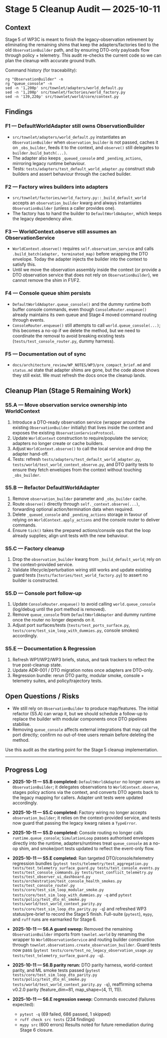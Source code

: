 # Stage 5 Cleanup Audit — 2025-10-11

## Context
Stage 5 of WP3C is meant to finish the legacy-observation retirement by
eliminating the remaining shims that keep the adapters/factories tied to the
old `ObservationBuilder` path, and by ensuring DTO-only payloads flow through
policy + telemetry. This audit re-checks the current code so we can plan the
cleanup with accurate ground truth.

Command history (for traceability):

```
rg "ObservationBuilder" -n
rg "queue_console" -n
sed -n '1,200p' src/townlet/adapters/world_default.py
sed -n '1,200p' src/townlet/factories/world_factory.py
sed -n '139,220p' src/townlet/world/core/context.py
```

## Findings

### F1 — DefaultWorldAdapter still owns ObservationBuilder
- `src/townlet/adapters/world_default.py` instantiates an `ObservationBuilder`
  when `observation_builder` is not passed, caches it on `_obs_builder`, feeds
  it to the context, and `observe()` still delegates to
  `builder.build_batch(...)`.  
- The adapter also keeps `_queued_console` and `_pending_actions`, mirroring
  legacy runtime behaviour.
- Tests: `tests/adapters/test_default_world_adapter.py` construct stub builders
  and assert behaviour through the cached builder.

### F2 — Factory wires builders into adapters
- `src/townlet/factories/world_factory.py::_build_default_world` accepts an
  `observation_builder` kwarg and always instantiates `ObservationBuilder`
  (unless a caller provides one).  
- The factory has to hand the builder to `DefaultWorldAdapter`, which keeps the
  legacy dependency alive.

### F3 — WorldContext.observe still assumes an ObservationService
- `WorldContext.observe()` requires `self.observation_service` and calls
  `.build_batch(adapter, terminated_map)` before wrapping the DTO envelope.
  Today the adapter injects the builder into the context to satisfy this.  
- Until we move the observation assembly inside the context (or provide a DTO
  observation service that does not rely on `ObservationBuilder`), we cannot
  remove the shim in F1/F2.

### F4 — Console queue shim persists
- `DefaultWorldAdapter.queue_console()` and the dummy runtime both buffer console
  commands, even though `ConsoleRouter.enqueue()` already maintains its own
  queue and Stage 4 moved command routing through events.  
- `ConsoleRouter.enqueue()` still attempts to call `world.queue_console(...)`;
  this becomes a no-op if we delete the method, but we need to coordinate the
  removal to avoid breaking existing tests (`tests/test_console_router.py`,
  dummy harness).

### F5 — Documentation out of sync
- `docs/architecture_review/WP_NOTES/WP3/pre_compact_brief.md` and
  `status.md` state that adapter shims are gone, but the code above shows they
  still exist. We must refresh the docs once the cleanup lands.

## Cleanup Plan (Stage 5 Remaining Work)

### S5.A — Move observation service ownership into WorldContext
1. Introduce a DTO-ready observation service (wrapper around the existing
   `ObservationBuilder` initially) that lives inside the context and exposes the
   existing `ObservationServiceProtocol`.  
2. Update `WorldContext` construction to require/populate the service; adapters
   no longer create or cache builders.  
3. Adjust `WorldContext.observe()` to call the local service and drop the
   adapter hand-off.
4. Tests: refresh `tests/adapters/test_default_world_adapter.py`,
   `tests/world/test_world_context_observe.py`, and DTO parity tests to ensure
   they fetch envelopes from the context without touching `_obs_builder`.

### S5.B — Refactor DefaultWorldAdapter
1. Remove `observation_builder` parameter and `_obs_builder` cache.  
2. Route `observe()` directly through `self._context.observe(...)`, forwarding
   optional action/termination data when required.  
3. Delete `_queued_console` and `_pending_actions` storage in favour of relying
   on `WorldContext.apply_actions` and the console router to deliver commands.
4. Ensure `tick()` takes the prepared actions/console ops that the loop already
   supplies; align unit tests with the new behaviour.

### S5.C — Factory cleanup
1. Drop the `observation_builder` kwarg from `_build_default_world`; rely on the
   context-provided service.  
2. Validate lifecycle/perturbation wiring still works and update existing guard
   tests (`tests/factories/test_world_factory.py`) to assert no builder is
   constructed.

### S5.D — Console port follow-up
1. Update `ConsoleRouter.enqueue()` to avoid calling `world.queue_console`
   (log/debug until the port method is removed).  
2. Remove `queue_console` from `DefaultWorldAdapter` and dummy runtime once the
   router no longer depends on it.  
3. Adjust port surfaces/tests (`tests/test_ports_surface.py`,
   `tests/core/test_sim_loop_with_dummies.py`, console smokes) accordingly.

### S5.E — Documentation & Regression
1. Refresh WP1/WP2/WP3 briefs, status, and task trackers to reflect the true
   post-cleanup state.  
2. Update ADR-001 / DTO migration notes once adapters are DTO-only.  
3. Regression bundle: rerun DTO parity, modular smoke, console + telemetry
   suites, and policy/trajectory tests.

## Open Questions / Risks
- We still rely on `ObservationBuilder` to produce map/features. The initial
  refactor (S5.A) can wrap it, but we should schedule a follow-up to replace the
  builder with modular components once DTO pipelines stabilise.
- Removing `queue_console` affects external integrations that may call the port
  directly; confirm no out-of-tree users remain before deleting the method.

Use this audit as the starting point for the Stage 5 cleanup implementation.

---

## Progress Log

- **2025-10-11 — S5.B completed:** `DefaultWorldAdapter` no longer owns an
  `ObservationBuilder`; it delegates observations to `WorldContext.observe`,
  stages policy actions via the context, and converts DTO agents back to the
  legacy mapping for callers. Adapter unit tests were updated accordingly.
- **2025-10-11 — S5.C completed:** Factory wiring no longer accepts
  `observation_builder`; it relies on the context-provided service, and tests
  now guard that passing the legacy kwarg raises a `TypeError`.
- **2025-10-11 — S5.D completed:** Console routing no longer calls
  `runtime.queue_console`; `SimulationLoop` passes authorised envelopes directly
  into the runtime, adapters/runtimes treat `queue_console` as a no-op shim, and
  smoke/port tests updated to reflect the event-only flow.
- **2025-10-11 — S5.E completed:** Ran targeted DTO/console/telemetry regression
  bundles (`pytest tests/telemetry/test_aggregation.py tests/test_telemetry_surface_guard.py tests/test_console_events.py tests/test_console_commands.py tests/test_conflict_telemetry.py tests/test_observer_ui_dashboard.py tests/orchestration/test_console_health_smokes.py tests/test_console_router.py tests/core/test_sim_loop_modular_smoke.py tests/core/test_sim_loop_with_dummies.py -q`
  and `pytest tests/policy/test_dto_ml_smoke.py tests/world/test_world_context_parity.py tests/core/test_sim_loop_dto_parity.py -q`) and refreshed WP3 status/pre-brief to
  record the Stage 5 finish. Full-suite (`pytest`), `mypy`, and `ruff` runs are earmarked for Stage 6.
- **2025-10-11 — S6.A guard sweep:** Removed the remaining `ObservationBuilder` imports from
  `townlet.world` by renaming the wrapper to `WorldObservationService` and routing builder
  construction through `townlet.observations.create_observation_builder`. Guard tests now pass
  (`pytest tests/core/test_no_legacy_observation_usage.py tests/test_telemetry_surface_guard.py -q`).
- **2025-10-11 — S6.B parity rerun:** DTO parity harness, world-context parity, and ML smoke tests
  passed (`pytest tests/core/test_sim_loop_dto_parity.py tests/policy/test_dto_ml_smoke.py tests/world/test_world_context_parity.py -q`), reaffirming schema v0.2.0 parity (feature_dim=81, map_shape=(4, 11, 11)).

- **2025-10-11 — S6.E regression sweep:** Commands executed (failures expected):
  - `pytest -q` (69 failed, 686 passed, 1 skipped)
  - `ruff check src tests` (234 findings)
  - `mypy src` (600 errors)
  Results noted for future remediation during Stage 6 closure.
